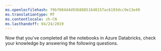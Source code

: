 ```yaml
---
ms.openlocfilehash: f9bf084d4d93688851648157ac6193dcc9e13e49
ms.translationtype: MT
ms.contentlocale: zh-CN
ms.lasthandoff: 04/24/2019
---
```

Now that you've completed all the notebooks in Azure Databricks, check your knowledge by answering the following questions.
